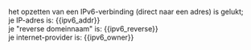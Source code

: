 
het opzetten van een IPv6-verbinding (direct naar een adres) is gelukt;  
je IP-adres is: {{ipv6_addr}}  
je "reverse domeinnaam" is: {{ipv6_reverse}}  
je internet-provider is: {{ipv6_owner}}  
